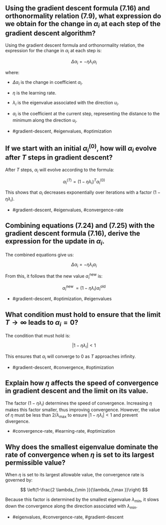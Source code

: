 ## Using the gradient descent formula (7.16) and orthonormality relation (7.9), what expression do we obtain for the change in $\alpha_i$ at each step of the gradient descent algorithm?

Using the gradient descent formula and orthonormality relation, the expression for the change in $\alpha_i$ at each step is:

$$
\Delta \alpha_{i}=-\eta \lambda_{i} \alpha_{i}
$$

where:
- $\Delta \alpha_{i}$ is the change in coefficient $\alpha_{i}$.
- $\eta$ is the learning rate.
- $\lambda_{i}$ is the eigenvalue associated with the direction $u_{i}$.
- $\alpha_{i}$ is the coefficient at the current step, representing the distance to the minimum along the direction $u_{i}$.

- #gradient-descent, #eigenvalues, #optimization

## If we start with an initial $\alpha_i^{(0)}$, how will $\alpha_i$ evolve after $T$ steps in gradient descent?

After $T$ steps, $\alpha_i$ will evolve according to the formula:

$$
\alpha_{i}^{(T)}=\left(1-\eta \lambda_{i}\right)^{T} \alpha_{i}^{(0)}
$$

This shows that $\alpha_i$ decreases exponentially over iterations with a factor $(1 - \eta \lambda_i)$. 

- #gradient-descent, #eigenvalues, #convergence-rate

## Combining equations (7.24) and (7.25) with the gradient descent formula (7.16), derive the expression for the update in $\alpha_i$.

The combined equations give us:

$$
\Delta \alpha_{i}=-\eta \lambda_{i} \alpha_{i}
$$

From this, it follows that the new value $\alpha_i^{\text{new}}$ is:

$$
\alpha_{i}^{\text {new }}=\left(1-\eta \lambda_{i}\right) \alpha_{i}^{\text {old }}
$$

- #gradient-descent, #optimization, #eigenvalues

## What condition must hold to ensure that the limit $T \rightarrow \infty$ leads to $\alpha_i = 0$?

The condition that must hold is:

$$
\left|1-\eta \lambda_{i}\right|<1
$$

This ensures that $\alpha_i$ will converge to 0 as $T$ approaches infinity.

- #gradient-descent, #convergence, #optimization

## Explain how $\eta$ affects the speed of convergence in gradient descent and the limit on its value.

The factor $(1 - \eta \lambda_i)$ determines the speed of convergence. Increasing $\eta$ makes this factor smaller, thus improving convergence. However, the value of $\eta$ must be less than $2 / \lambda_{\max}$ to ensure $\left|1-\eta \lambda_{i}\right|<1$ and prevent divergence.

- #convergence-rate, #learning-rate, #optimization

## Why does the smallest eigenvalue dominate the rate of convergence when $\eta$ is set to its largest permissible value?

When $\eta$ is set to its largest allowable value, the convergence rate is governed by:

$$
\left(1-\frac{2 \lambda_{\min }}{\lambda_{\max }}\right)
$$

Because this factor is determined by the smallest eigenvalue $\lambda_{\min}$, it slows down the convergence along the direction associated with $\lambda_{\min}$.

- #eigenvalues, #convergence-rate, #gradient-descent